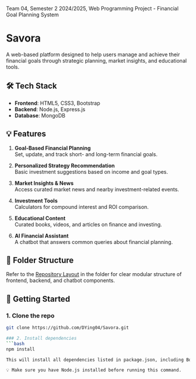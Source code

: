 Team 04, Semester 2 2024/2025, Web Programming Project - Financial Goal Planning System
# Savora
A web-based platform designed to help users manage and achieve their financial goals through strategic planning, market insights, and educational tools.

## 🛠️ Tech Stack

- **Frontend**: HTML5, CSS3, Bootstrap
- **Backend**: Node.js, Express.js 
- **Database**: MongoDB

## 💡 Features

1. **Goal-Based Financial Planning**  
   Set, update, and track short- and long-term financial goals.

2. **Personalized Strategy Recommendation**  
   Basic investment suggestions based on income and goal types.

3. **Market Insights & News**  
   Access curated market news and nearby investment-related events.

4. **Investment Tools**  
   Calculators for compound interest and ROI comparison.

5. **Educational Content**  
   Curated books, videos, and articles on finance and investing.

6. **AI Financial Assistant**  
   A chatbot that answers common queries about financial planning.

## 📁 Folder Structure

Refer to the [Repository Layout](https://github.com/DYing04/Savora/blob/main/Repository%20Layout) in the folder for clear modular structure of frontend, backend, and chatbot components.

## 🚀 Getting Started

### 1. Clone the repo
```bash
git clone https://github.com/DYing04/Savora.git

### 2. Install dependencies
```bash
npm install

This will install all dependencies listed in package.json, including Bootstrap, Express, MongoDB driver, and others.

💡 Make sure you have Node.js installed before running this command.

